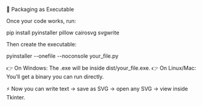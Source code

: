 🔹 Packaging as Executable

Once your code works, run:

pip install pyinstaller pillow cairosvg svgwrite


Then create the executable:

pyinstaller --onefile --noconsole your_file.py


👉 On Windows: The .exe will be inside dist/your_file.exe.
👉 On Linux/Mac: You’ll get a binary you can run directly.

⚡ Now you can write text → save as SVG → open any SVG → view inside Tkinter.